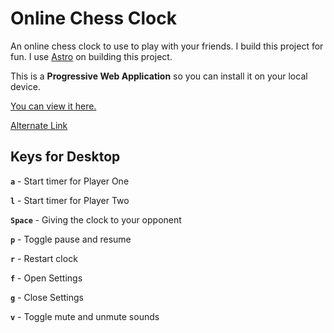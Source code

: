 # Online Chess Clock

An online chess clock to use to play with your friends. I build this project for fun. I use [Astro](https://astro.build/) on building this project.

This is a **Progressive Web Application** so you can install it on your local device.

[You can view it here.](https://online-chess-clock.netlify.app/)

[Alternate Link](https://online-chess-clock.pages.dev/)

## Keys for Desktop

**`a`** - Start timer for Player One

**`l`** - Start timer for Player Two

**`Space`** - Giving the clock to your opponent

**`p`** - Toggle pause and resume

**`r`** - Restart clock

**`f`** - Open Settings

**`g`** - Close Settings

**`v`** - Toggle mute and unmute sounds
